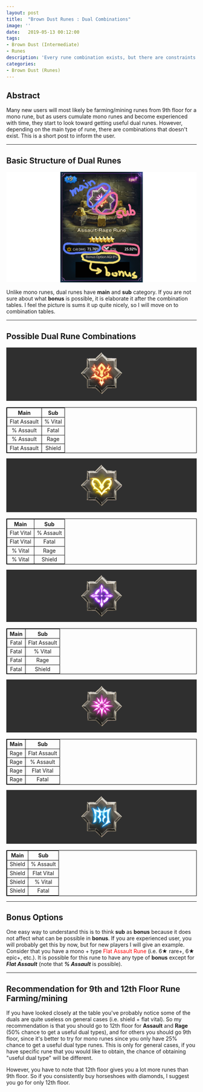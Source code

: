 ```yaml
---
layout: post
title:  "Brown Dust Runes : Dual Combinations"
image: ''
date:   2019-05-13 00:12:00
tags:
- Brown Dust (Intermediate)
- Runes
description: 'Every rune combination exists, but there are constraints depending on the main type'
categories:
- Brown Dust (Runes)
---
```


## Abstract

Many new users will most likely be farming/mining runes from 9th floor for a mono rune, but as users cumulate mono runes and become experienced with time, they start to look toward getting useful dual runes. However, depending on the main type of rune, there are combinations that doesn't exist. This is a short post to inform the user.

---

## Basic Structure of Dual Runes

<img src="../uploads/browndust-dual-rune-combination-sample.jpg">

Unlike mono runes, dual runes have **main** and **sub** category. If you are not sure about what **bonus** is possible, it is elaborate it after the combination tables. I feel the picture is sums it up quite nicely, so I will move on to combination tables.

---

## Possible Dual Rune Combinations

<img src="../uploads/browndust-dual-rune-combination-assault.jpg">

<table style="text-align: center; border: 1px solid black;">
    <thead>
        <tr>
            <th style="border: 1px solid black;">Main</th>
            <th style="border: 1px solid black;">Sub</th>
        </tr>
    </thead>
    <tbody>
        <tr>
            <td style="border: 1px solid black;">Flat Assault</td>
            <td style="border: 1px solid black;">% Vital</td>
        </tr>
        <tr>
            <td style="border: 1px solid black;">% Assault</td>
            <td style="border: 1px solid black;">Fatal</td>
        </tr>
        <tr>
            <td style="border: 1px solid black;">% Assault</td>
            <td style="border: 1px solid black;">Rage</td>
        </tr>
        <tr>
            <td style="border: 1px solid black;">Flat Assault</td>
            <td style="border: 1px solid black;">Shield</td>
        </tr>
    </tbody>
</table>


<img src="../uploads/browndust-dual-rune-combination-vital.jpg">


<table style="text-align: center; border: 1px solid black;">
    <thead>
        <tr>
            <th style="border: 1px solid black;">Main</th>
            <th style="border: 1px solid black;">Sub</th>
        </tr>
    </thead>
    <tbody>
        <tr>
            <td style="border: 1px solid black;">Flat Vital</td>
            <td style="border: 1px solid black;">% Assault</td>
        </tr>
        <tr>
            <td style="border: 1px solid black;">Flat Vital</td>
            <td style="border: 1px solid black;">Fatal</td>
        </tr>
        <tr>
            <td style="border: 1px solid black;">% Vital</td>
            <td style="border: 1px solid black;">Rage</td>
        </tr>
        <tr>
            <td style="border: 1px solid black;">% Vital</td>
            <td style="border: 1px solid black;">Shield</td>
        </tr>
    </tbody>
</table>


<img src="../uploads/browndust-dual-rune-combination-fatal.jpg">


<table style="text-align: center; border: 1px solid black;">
    <thead>
        <tr>
            <th style="border: 1px solid black;">Main</th>
            <th style="border: 1px solid black;">Sub</th>
        </tr>
    </thead>
    <tbody>
        <tr>
            <td style="border: 1px solid black;">Fatal</td>
            <td style="border: 1px solid black;">Flat Assault</td>
        </tr>
        <tr>
            <td style="border: 1px solid black;">Fatal</td>
            <td style="border: 1px solid black;">% Vital</td>
        </tr>
        <tr>
            <td style="border: 1px solid black;">Fatal</td>
            <td style="border: 1px solid black;">Rage</td>
        </tr>
        <tr>
            <td style="border: 1px solid black;">Fatal</td>
            <td style="border: 1px solid black;">Shield</td>
        </tr>
    </tbody>
</table>


<img src="../uploads/browndust-dual-rune-combination-rage.jpg">


<table style="text-align: center; border: 1px solid black;">
    <thead>
        <tr>
            <th style="border: 1px solid black;">Main</th>
            <th style="border: 1px solid black;">Sub</th>
        </tr>
    </thead>
    <tbody>
        <tr>
            <td style="border: 1px solid black;">Rage</td>
            <td style="border: 1px solid black;">Flat Assault</td>
        </tr>
        <tr>
            <td style="border: 1px solid black;">Rage</td>
            <td style="border: 1px solid black;">% Assault</td>
        </tr>
        <tr>
            <td style="border: 1px solid black;">Rage</td>
            <td style="border: 1px solid black;">Flat Vital</td>
        </tr>
        <tr>
            <td style="border: 1px solid black;">Rage</td>
            <td style="border: 1px solid black;">Fatal</td>
        </tr>
    </tbody>
</table>


<img src="../uploads/browndust-dual-rune-combination-shield.jpg">


<table style="text-align: center; border: 1px solid black;">
    <thead>
        <tr>
            <th style="border: 1px solid black;">Main</th>
            <th style="border: 1px solid black;">Sub</th>
        </tr>
    </thead>
    <tbody>
        <tr>
            <td style="border: 1px solid black;">Shield</td>
            <td style="border: 1px solid black;">% Assault</td>
        </tr>
        <tr>
            <td style="border: 1px solid black;">Shield</td>
            <td style="border: 1px solid black;">Flat Vital</td>
        </tr>
        <tr>
            <td style="border: 1px solid black;">Shield</td>
            <td style="border: 1px solid black;">% Vital</td>
        </tr>
        <tr>
            <td style="border: 1px solid black;">Shield</td>
            <td style="border: 1px solid black;">Fatal</td>
        </tr>
    </tbody>
</table>

---

## Bonus Options

One easy way to understand this is to think **sub** as **bonus** because it does not affect what can be possible in **bonus**. If you are experienced user, you will probably get this by now, but for new players I will give an example. Consider that you have a mono + type <span style="color:red">Flat Assault Rune</span> (i.e. 6★ rare+, 6★ epic+, etc.). It is possible for this rune to have any type of **bonus** except for ***Flat Assault*** (note that ***% Assault*** is possible).

---

## Recommendation for 9th and 12th Floor Rune Farming/mining

If you have looked closely at the table you've probably notice some of the duals are quite useless on general cases (i.e. shield + flat vital). So my recommendation is that you should go to 12th floor for **Assault** and **Rage** (50% chance to get a useful dual types), and for others you should go 9th floor, since it's better to try for mono runes since you only have 25% chance to get a useful dual type runes. This is only for general cases, if you have specific rune that you would like to obtain, the chance of obtaining "useful dual type" will be different.

However, you have to note that 12th floor gives you a lot more runes than 9th floor. So if you consistently buy horseshoes with diamonds, I suggest you go for only 12th floor.
